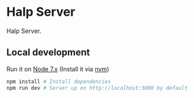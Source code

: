# Halp Server
Halp Server.

## Local development
Run it on [Node 7.x](https://nodejs.org/es/) (Install it via [nvm](https://github.com/creationix/nvm))
```sh
npm install # Install dependencies
npm run dev # Server up on http://localhost:3000 by default
```
